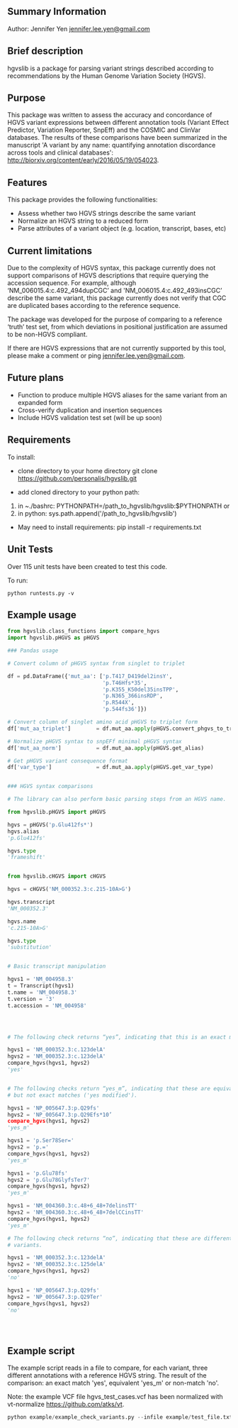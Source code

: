 Summary Information
-----------------------------
Author: Jennifer Yen  jennifer.lee.yen@gmail.com

Brief description
-----------------------------
hgvslib is a package for parsing variant strings described according to 
recommendations by the Human Genome Variation Society (HGVS). 

Purpose
-----------------------------
This package was written to assess the accuracy and concordance of HGVS variant 
expressions between different annotation tools (Variant Effect Predictor, Variation Reporter, 
SnpEff) and the COSMIC and ClinVar databases. The results of these comparisons have been 
summarized in the manuscript 'A variant by any name: quantifying annotation discordance across
tools and clinical databases': http://biorxiv.org/content/early/2016/05/19/054023.

Features
-----------------------------
This package provides the following functionalities:
   - Assess whether two HGVS strings describe the same variant
   - Normalize an HGVS string to a reduced form
   - Parse attributes of a variant object (e.g. location, transcript, bases,
     etc)

Current limitations
-----------------------------
Due to the complexity of HGVS syntax, this package currently does not support
comparisons of HGVS descriptions that require querying the accession sequence. 
For example, although ‘NM_006015.4:c.492_494dupCGC’ and 
'NM_006015.4:c.492_493insCGC’ describe the same variant, this package currently 
does not verify that CGC are duplicated bases according to the reference sequence. 

The package was developed for the purpose of comparing to a reference ‘truth’ 
test set, from which deviations in positional justification are assumed to be 
non-HGVS compliant.

If there are HGVS expressions that are not currently supported by this tool,
please make a comment or ping jennifer.lee.yen@gmail.com.


Future plans
-------------------
- Function to produce multiple HGVS aliases for the same variant from an expanded form
- Cross-verify duplication and insertion sequences
- Include HGVS validation test set (will be up soon)

Requirements
-------------------

To install:

- clone directory to your home directory
git clone https://github.com/personalis/hgvslib.git

- add cloned directory to your python path:
1) in ~./bashrc: PYTHONPATH=/path_to_hgvslib/hgvslib:$PYTHONPATH
or
2) in python: sys.path.append('/path_to_hgvslib/hgvslib')

- May need to install requirements:
pip install -r requirements.txt


Unit Tests
-------------------

Over 115 unit tests have been created to test this code. 

To run:
```
python runtests.py -v
```

Example usage
-------------------

```python
from hgvslib.class_functions import compare_hgvs
import hgvslib.pHGVS as pHGVS

### Pandas usage

# Convert column of pHGVS syntax from singlet to triplet

df = pd.DataFrame({'mut_aa': ['p.T417_D419del2insY', 
                              'p.T46Hfs*35', 
                              'p.K355_K50del35insTPP', 
                              'p.N365_366insRDP', 
                              'p.R544X', 
                              'p.544fs36']})

# Convert column of singlet amino acid pHGVS to triplet form
df['mut_aa_triplet']        = df.mut_aa.apply(pHGVS.convert_phgvs_to_triplet)

# Normalize pHGVS syntax to snpEFf minimal pHGVS syntax 
df['mut_aa_norm']           = df.mut_aa.apply(pHGVS.get_alias)

# Get pHGVS variant consequence format
df['var_type']              = df.mut_aa.apply(pHGVS.get_var_type)


### HGVS syntax comparisons

# The library can also perform basic parsing steps from an HGVS name.

from hgvslib.pHGVS import pHGVS

hgvs = pHGVS('p.Glu412fs*')
hgvs.alias
'p.Glu412fs'

hgvs.type
'frameshift'


from hgvslib.cHGVS import cHGVS

hgvs = cHGVS('NM_000352.3:c.215-10A>G')

hgvs.transcript
'NM_000352.3'

hgvs.name
'c.215-10A>G'

hgvs.type
'substitution'


# Basic transcript manipulation

hgvs1 = 'NM_004958.3'
t = Transcript(hgvs1)
t.name = 'NM_004958.3'
t.version = '3'
t.accession = 'NM_004958'




# The following check returns “yes”, indicating that this is an exact match.

hgvs1 = 'NM_000352.3:c.123delA'
hgvs2 = 'NM_000352.3:c.123delA'
compare_hgvs(hgvs1, hgvs2)
'yes'


# The following checks return “yes_m”, indicating that these are equivalent 
# but not exact matches ('yes modified').

hgvs1 = 'NP_005647.3:p.Q29fs'
hgvs2 = 'NP_005647.3:p.Q29Efs*10’
compare_hgvs(hgvs1, hgvs2)
'yes_m'

hgvs1 = 'p.Ser78Ser='
hgvs2 = 'p.='
compare_hgvs(hgvs1, hgvs2)
'yes_m'

hgvs1 = 'p.Glu78fs'
hgvs2 = 'p.Glu78GlyfsTer7'
compare_hgvs(hgvs1, hgvs2)
'yes_m'

hgvs1 = 'NM_004360.3:c.48+6_48+7delinsTT'
hgvs2 = 'NM_004360.3:c.48+6_48+7delCCinsTT'
compare_hgvs(hgvs1, hgvs2)
'yes_m'

# The following check returns “no”, indicating that these are different
# variants.

hgvs1 = 'NM_000352.3:c.123delA'
hgvs2 = 'NM_000352.3:c.125delA'
compare_hgvs(hgvs1, hgvs2)
'no'

hgvs1 = 'NP_005647.3:p.Q29fs'
hgvs2 = 'NP_005647.3:p.Q29Ter'
compare_hgvs(hgvs1, hgvs2)
'no'





```

Example script
-------------------

The example script reads in a file to compare, for each variant, three different annotations 
with a reference HGVS string. The result of the comparison: an exact match 'yes', equivalent 
'yes_m' or non-match 'no'.

Note: the example VCF file hgvs_test_cases.vcf has been normalized with vt-normalize
https://github.com/atks/vt.

 
```python
python example/example_check_variants.py --infile example/test_file.txt
```


